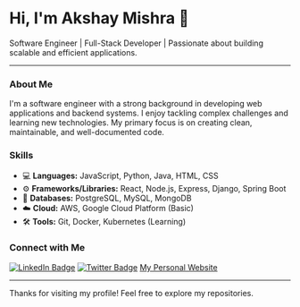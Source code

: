 # Hi, I'm Akshay Mishra 👋

Software Engineer | Full-Stack Developer | Passionate about building scalable and efficient applications.

---

### About Me

I'm a software engineer with a strong background in developing web applications and backend systems. I enjoy tackling complex challenges and learning new technologies. My primary focus is on creating clean, maintainable, and well-documented code.

### Skills

* 💻 **Languages:** JavaScript, Python, Java, HTML, CSS
* ⚙️ **Frameworks/Libraries:** React, Node.js, Express, Django, Spring Boot
* 💾 **Databases:** PostgreSQL, MySQL, MongoDB
* ☁️ **Cloud:** AWS, Google Cloud Platform (Basic)
* 🛠️ **Tools:** Git, Docker, Kubernetes (Learning)

### Connect with Me

[![LinkedIn Badge](https://img.shields.io/badge/-LinkedIn-blue?style=flat-square&logo=linkedin)](https://www.linkedin.com/in/your-linkedin-profile/)
[![Twitter Badge](https://img.shields.io/badge/-Twitter-blue?style=flat-square&logo=twitter)](https://twitter.com/your-twitter-handle)
[My Personal Website](https://your-personal-website.com)

---

Thanks for visiting my profile! Feel free to explore my repositories.
